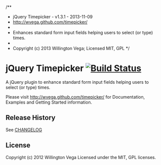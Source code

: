 /**
 * jQuery Timepicker - v1.3.1 - 2013-11-09
 * http://wvega.github.com/timepicker/
 *
 * Enhances standard form input fields helping users to select (or type) times.
 *
 * Copyright (c) 2013 Willington Vega; Licensed MIT, GPL
 */

# jQuery Timepicker [![Build Status](https://travis-ci.org/wvega/timepicker.png?branch=master)](https://travis-ci.org/wvega/timepicker)

A jQuery plugin to enhance standard form input fields helping users to select
(or type) times.

Please visit http://wvega.github.com/timepicker/ for Documentation, Examples 
and Getting Started information.

## Release History

See [CHANGELOG](https://github.com/wvega/timepicker/blob/master/CHANGELOG)

## License
Copyright (c) 2012 Willington Vega
Licensed under the MIT, GPL licenses.
